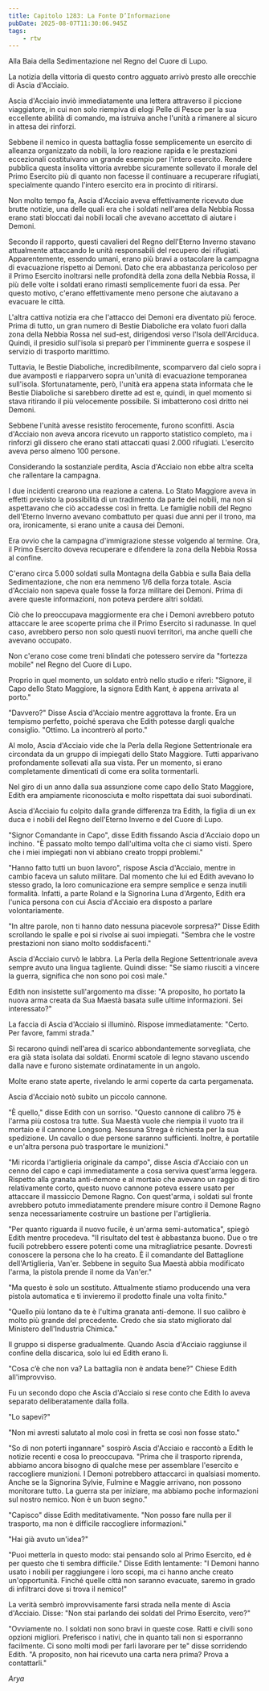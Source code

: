 ```yaml
---
title: Capitolo 1283: La Fonte D’Informazione
pubDate: 2025-08-07T11:30:06.945Z
tags:
    - rtw
---
```



Alla Baia della Sedimentazione nel Regno del Cuore di Lupo.


La notizia della vittoria di questo contro agguato arrivò presto alle orecchie di Ascia d'Acciaio.


Ascia d'Acciaio inviò immediatamente una lettera attraverso il piccione viaggiatore, in cui non solo riempiva di elogi Pelle di Pesce per la sua eccellente abilità di comando, ma istruiva anche l'unità a rimanere al sicuro in attesa dei rinforzi.


Sebbene il nemico in questa battaglia fosse semplicemente un esercito di alleanza organizzato da nobili, la loro reazione rapida e le prestazioni eccezionali costituivano un grande esempio per l'intero esercito. Rendere pubblica questa insolita vittoria avrebbe sicuramente sollevato il morale del Primo Esercito più di quanto non facesse il continuare a recuperare rifugiati, specialmente quando l'intero esercito era in procinto di ritirarsi.


Non molto tempo fa, Ascia d'Acciaio aveva effettivamente ricevuto due brutte notizie, una delle quali era che i soldati nell'area della Nebbia Rossa erano stati bloccati dai nobili locali che avevano accettato di aiutare i Demoni.


Secondo il rapporto, questi cavalieri del Regno dell'Eterno Inverno stavano attualmente attaccando le unità responsabili del recupero dei rifugiati. Apparentemente, essendo umani, erano più bravi a ostacolare la campagna di evacuazione rispetto ai Demoni. Dato che era abbastanza pericoloso per il Primo Esercito inoltrarsi nelle profondità della zona della Nebbia Rossa, il più delle volte i soldati erano rimasti semplicemente fuori da essa. Per questo motivo, c'erano effettivamente meno persone che aiutavano a evacuare le città.


L'altra cattiva notizia era che l'attacco dei Demoni era diventato più feroce. Prima di tutto, un gran numero di Bestie Diaboliche era volato fuori dalla zona della Nebbia Rossa nel sud-est, dirigendosi verso l'Isola dell'Arciduca. Quindi, il presidio sull'isola si preparò per l'imminente guerra e sospese il servizio di trasporto marittimo.


Tuttavia, le Bestie Diaboliche, incredibilmente, scomparvero dal cielo sopra i due avamposti e riapparvero sopra un'unità di evacuazione temporanea sull'isola. Sfortunatamente, però, l'unità era appena stata informata che le Bestie Diaboliche si sarebbero dirette ad est e, quindi, in quel momento si stava ritirando il più velocemente possibile. Si imbatterono così dritto nei Demoni.


Sebbene l'unità avesse resistito ferocemente, furono sconfitti. Ascia d'Acciaio non aveva ancora ricevuto un rapporto statistico completo, ma i rinforzi gli dissero che erano stati attaccati quasi 2.000 rifugiati. L'esercito aveva perso almeno 100 persone.


Considerando la sostanziale perdita, Ascia d'Acciaio non ebbe altra scelta che rallentare la campagna.


I due incidenti crearono una reazione a catena. Lo Stato Maggiore aveva in effetti previsto la possibilità di un tradimento da parte dei nobili, ma non si aspettavano che ciò accadesse così in fretta. Le famiglie nobili del Regno dell'Eterno Inverno avevano combattuto per quasi due anni per il trono, ma ora, ironicamente, si erano unite a causa dei Demoni.


Era ovvio che la campagna d'immigrazione stesse volgendo al termine. Ora, il Primo Esercito doveva recuperare e difendere la zona della Nebbia Rossa al confine.


C'erano circa 5.000 soldati sulla Montagna della Gabbia e sulla Baia della Sedimentazione, che non era nemmeno 1/6 della forza totale. Ascia d'Acciaio non sapeva quale fosse la forza militare dei Demoni. Prima di avere queste informazioni, non poteva perdere altri soldati.


Ciò che lo preoccupava maggiormente era che i Demoni avrebbero potuto attaccare le aree scoperte prima che il Primo Esercito si radunasse. In quel caso, avrebbero perso non solo questi nuovi territori, ma anche quelli che avevano occupato.


Non c'erano cose come treni blindati che potessero servire da "fortezza mobile" nel Regno del Cuore di Lupo.


Proprio in quel momento, un soldato entrò nello studio e riferì: "Signore, il Capo dello Stato Maggiore, la signora Edith Kant, è appena arrivata al porto."


"Davvero?" Disse Ascia d'Acciaio mentre aggrottava la fronte. Era un tempismo perfetto, poiché sperava che Edith potesse dargli qualche consiglio. "Ottimo. La incontrerò al porto."


Al molo, Ascia d'Acciaio vide che la Perla della Regione Settentrionale era circondata da un gruppo di impiegati dello Stato Maggiore. Tutti apparivano profondamente sollevati alla sua vista. Per un momento, si erano completamente dimenticati di come era solita tormentarli.


Nel giro di un anno dalla sua assunzione come capo dello Stato Maggiore, Edith era ampiamente riconosciuta e molto rispettata dai suoi subordinati.


Ascia d'Acciaio fu colpito dalla grande differenza tra Edith, la figlia di un ex duca e i nobili del Regno dell'Eterno Inverno e del Cuore di Lupo.


"Signor Comandante in Capo", disse Edith fissando Ascia d'Acciaio dopo un inchino. "È passato molto tempo dall'ultima volta che ci siamo visti. Spero che i miei impiegati non vi abbiano creato troppi problemi."


"Hanno fatto tutti un buon lavoro", rispose Ascia d'Acciaio, mentre in cambio faceva un saluto militare. Dal momento che lui ed Edith avevano lo stesso grado, la loro comunicazione era sempre semplice e senza inutili formalità. Infatti, a parte Roland e la Signorina Luna d'Argento, Edith era l'unica persona con cui Ascia d'Acciaio era disposto a parlare volontariamente.


"In altre parole, non ti hanno dato nessuna piacevole sorpresa?" Disse Edith scrollando le spalle e poi si rivolse ai suoi impiegati. "Sembra che le vostre prestazioni non siano molto soddisfacenti."


Ascia d'Acciaio curvò le labbra. La Perla della Regione Settentrionale aveva sempre avuto una lingua tagliente. Quindi disse: "Se siamo riusciti a vincere la guerra, significa che non sono poi così male."


Edith non insistette sull'argomento ma disse: "A proposito, ho portato la nuova arma creata da Sua Maestà basata sulle ultime informazioni. Sei interessato?"


La faccia di Ascia d'Acciaio si illuminò. Rispose immediatamente: "Certo. Per favore, fammi strada."


Si recarono quindi nell'area di scarico abbondantemente sorvegliata, che era già stata isolata dai soldati. Enormi scatole di legno stavano uscendo dalla nave e furono sistemate ordinatamente in un angolo.


Molte erano state aperte, rivelando le armi coperte da carta pergamenata.


Ascia d'Acciaio notò subito un piccolo cannone.


"È quello," disse Edith con un sorriso. "Questo cannone di calibro 75 è l'arma più costosa tra tutte. Sua Maestà vuole che riempia il vuoto tra il mortaio e il cannone Longsong. Nessuna Strega è richiesta per la sua spedizione. Un cavallo o due persone saranno sufficienti. Inoltre, è portatile e un'altra persona può trasportare le munizioni."


"Mi ricorda l'artiglieria originale da campo", disse Ascia d'Acciaio con un cenno del capo e capì immediatamente a cosa serviva quest'arma leggera. Rispetto alla granata anti-demone e al mortaio che avevano un raggio di tiro relativamente corto, questo nuovo cannone poteva essere usato per attaccare il massiccio Demone Ragno. Con quest'arma, i soldati sul fronte avrebbero potuto immediatamente prendere misure contro il Demone Ragno senza necessariamente costruire un bastione per l'artiglieria.


"Per quanto riguarda il nuovo fucile, è un'arma semi-automatica", spiegò Edith mentre procedeva. "Il risultato del test è abbastanza buono. Due o tre fucili potrebbero essere potenti come una mitragliatrice pesante. Dovresti conoscere la persona che lo ha creato. È il comandante del Battaglione dell'Artiglieria, Van'er. Sebbene in seguito Sua Maestà abbia modificato l'arma, la pistola prende il nome da Van'er."


"Ma questo è solo un sostituto. Attualmente stiamo producendo una vera pistola automatica e ti invieremo il prodotto finale una volta finito."


"Quello più lontano da te è l'ultima granata anti-demone. Il suo calibro è molto più grande del precedente. Credo che sia stato migliorato dal Ministero dell'Industria Chimica."


Il gruppo si disperse gradualmente. Quando Ascia d'Acciaio raggiunse il confine della discarica, solo lui ed Edith erano lì.


"Cosa c’è che non va? La battaglia non è andata bene?" Chiese Edith all'improvviso.


Fu un secondo dopo che Ascia d'Acciaio si rese conto che Edith lo aveva separato deliberatamente dalla folla.


"Lo sapevi?"


"Non mi avresti salutato al molo così in fretta se così non fosse stato."


"So di non poterti ingannare" sospirò Ascia d'Acciaio e raccontò a Edith le notizie recenti e cosa lo preoccupava. "Prima che il trasporto riprenda, abbiamo ancora bisogno di qualche mese per assemblare l'esercito e raccogliere munizioni. I Demoni potrebbero attaccarci in qualsiasi momento. Anche se la Signorina Sylvie, Fulmine e Maggie arrivano, non possono monitorare tutto. La guerra sta per iniziare, ma abbiamo poche informazioni sul nostro nemico. Non è un buon segno."


"Capisco" disse Edith meditativamente. "Non posso fare nulla per il trasporto, ma non è difficile raccogliere informazioni."


"Hai già avuto un'idea?"


"Puoi metterla in questo modo: stai pensando solo al Primo Esercito, ed è per questo che ti sembra difficile." Disse Edith lentamente: "I Demoni hanno usato i nobili per raggiungere i loro scopi, ma ci hanno anche creato un'opportunità. Finché quelle città non saranno evacuate, saremo in grado di infiltrarci dove si trova il nemico!"


La verità sembrò improvvisamente farsi strada nella mente di Ascia d'Acciaio. Disse: "Non stai parlando dei soldati del Primo Esercito, vero?"


"Ovviamente no. I soldati non sono bravi in queste cose. Ratti e civili sono opzioni migliori. Preferisco i nativi, che in quanto tali non si esporranno facilmente. Ci sono molti modi per farli lavorare per te" disse sorridendo Edith. "A proposito, non hai ricevuto una carta nera prima? Prova a contattarli."


<em>Arya</em>
                                


                                




